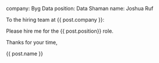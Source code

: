 company: Byg Data
position: Data Shaman
name: Joshua Ruf


To the hiring team at {{ post.company }}:

Please hire me for the {{ post.position}} role.

Thanks for your time,

{{ post.name }}

